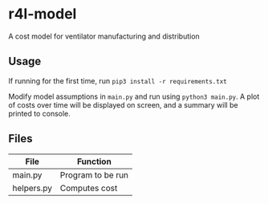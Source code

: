 # r4l-model

A cost model for ventilator manufacturing and distribution

## Usage

If running for the first time, run `pip3 install -r requirements.txt`

Modify model assumptions in `main.py` and run using `python3 main.py`. A plot of costs over time will be displayed on screen, and a summary will be printed to console.


## Files

| File            | Function             |
|-----------------|----------------------|
| main.py         | Program to be run    |
| helpers.py      | Computes cost        |
